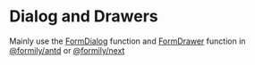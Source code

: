 # Dialog and Drawers

Mainly use the [FormDialog](https://antd.formilyjs.org/components/form-dialog) function and [FormDrawer]() function in [@formily/antd](https://antd.formilyjs.org) or [@formily/next](https://next.formilyjs.org)
